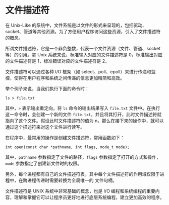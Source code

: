 # 文件描述符

在 Unix-Like 的系统中，文件系统是以文件的形式来呈现的，包括驱动、socket、管道等其他资源。为了方便用户程序访问这些资源，引入了文件描述符的概念。

所谓文件描述符，它是一个非负整数，代表一个文件资源（文件、管道、socket 等）的引用。拿 Unix 系统来说，标准输入对应的文件描述符是 0，标准输出对应的文件描述符是 1，标准错误对应的文件描述符是 2。

文件描述符可以通过各种 I/O 框架（如 select、poll、epoll）来进行传递和监控，使得在用户程序和系统之间传递的信息更加精简和高效。

举个例子来说，当我们执行下面的命令时：
```
ls > file.txt
```

其中，`>` 表示输出重定向，将 `ls` 命令的输出结果写入 `file.txt` 文件中。在执行这一命令时，会创建一个新的文件 `file.txt`，并且将其打开，此时文件描述符就指向了这个文件。假设此时文件描述符的值为 n，那么在接下来的操作中，就可以通过这个描述符来对这个文件进行读写。

在程序中，最常用的操作是创建文件描述符，常用函数如下：

```
int open(const char *pathname, int flags, mode_t mode);
```

其中，`pathname` 参数指定了文件的路径，`flags` 参数指定了打开的方式和操作，`mode` 参数指定了创建新文件时的权限。

另外，每个进程都有自己的文件描述符表，其中每个文件描述符的作用域仅限于进程中，在跨进程传递时需要转换为全局唯一的 文件句柄。

文件描述符是 UNIX 系统中非常基础的概念，也是 I/O 编程和系统编程的重要内容，理解和掌握它可以让程序员更好地进行底层系统编程，建立更加高效的程序。